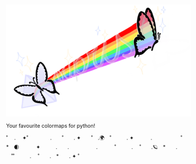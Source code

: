 ![luan](https://github.com/Astro-Sisters/mariprism/blob/main/logo_mariprism.png)


Your favourite colormaps for python!


˚ 　.　 ✦˚　　 　　.　　˚　　. ✦　　˚　.🌍　˚　　　. ✦ 　　　.   　 　　　˚　　　　　*　🌒　 　　✦　　　.　　.　　　 　　. 　　　˚　　　. 　˚　　.🪐　*　　. 　˚˚　　　. 　˚　　.　*　　. ✦ ˚

